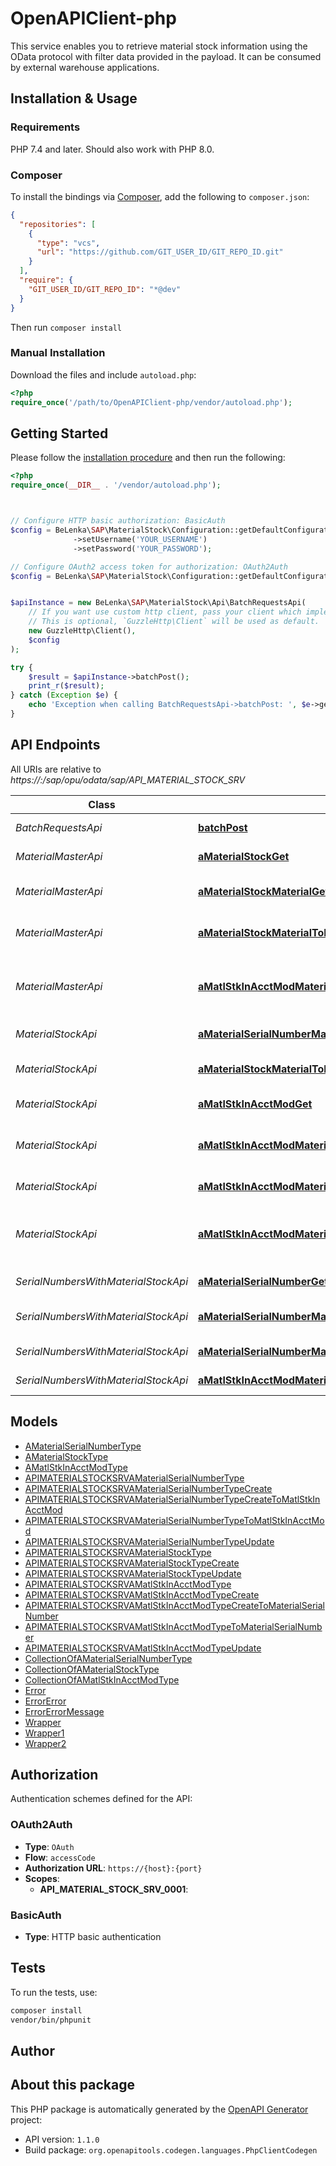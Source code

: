 # OpenAPIClient-php

This service enables you to retrieve material stock information using the OData protocol with filter data provided in the payload. It can be consumed by external warehouse applications.


## Installation & Usage

### Requirements

PHP 7.4 and later.
Should also work with PHP 8.0.

### Composer

To install the bindings via [Composer](https://getcomposer.org/), add the following to `composer.json`:

```json
{
  "repositories": [
    {
      "type": "vcs",
      "url": "https://github.com/GIT_USER_ID/GIT_REPO_ID.git"
    }
  ],
  "require": {
    "GIT_USER_ID/GIT_REPO_ID": "*@dev"
  }
}
```

Then run `composer install`

### Manual Installation

Download the files and include `autoload.php`:

```php
<?php
require_once('/path/to/OpenAPIClient-php/vendor/autoload.php');
```

## Getting Started

Please follow the [installation procedure](#installation--usage) and then run the following:

```php
<?php
require_once(__DIR__ . '/vendor/autoload.php');



// Configure HTTP basic authorization: BasicAuth
$config = BeLenka\SAP\MaterialStock\Configuration::getDefaultConfiguration()
              ->setUsername('YOUR_USERNAME')
              ->setPassword('YOUR_PASSWORD');

// Configure OAuth2 access token for authorization: OAuth2Auth
$config = BeLenka\SAP\MaterialStock\Configuration::getDefaultConfiguration()->setAccessToken('YOUR_ACCESS_TOKEN');


$apiInstance = new BeLenka\SAP\MaterialStock\Api\BatchRequestsApi(
    // If you want use custom http client, pass your client which implements `GuzzleHttp\ClientInterface`.
    // This is optional, `GuzzleHttp\Client` will be used as default.
    new GuzzleHttp\Client(),
    $config
);

try {
    $result = $apiInstance->batchPost();
    print_r($result);
} catch (Exception $e) {
    echo 'Exception when calling BatchRequestsApi->batchPost: ', $e->getMessage(), PHP_EOL;
}

```

## API Endpoints

All URIs are relative to *https://:/sap/opu/odata/sap/API_MATERIAL_STOCK_SRV*

Class | Method | HTTP request | Description
------------ | ------------- | ------------- | -------------
*BatchRequestsApi* | [**batchPost**](docs/Api/BatchRequestsApi.md#batchpost) | **POST** /$batch | Send a group of requests
*MaterialMasterApi* | [**aMaterialStockGet**](docs/Api/MaterialMasterApi.md#amaterialstockget) | **GET** /A_MaterialStock | Reads material ID and base unit of measure
*MaterialMasterApi* | [**aMaterialStockMaterialGet**](docs/Api/MaterialMasterApi.md#amaterialstockmaterialget) | **GET** /A_MaterialStock(&#39;{Material}&#39;) | Reads material ID and base unit of measure for a specific material
*MaterialMasterApi* | [**aMaterialStockMaterialToMatlStkInAcctModGet**](docs/Api/MaterialMasterApi.md#amaterialstockmaterialtomatlstkinacctmodget) | **GET** /A_MaterialStock(&#39;{Material}&#39;)/to_MatlStkInAcctMod | Reads material stock information for a specific material
*MaterialMasterApi* | [**aMatlStkInAcctModMaterialMaterialPlantPlantStorageLocationStorageLocationBatchBatchSupplierSupplierCustomerCustomerWBSElementInternalIDWBSElementInternalIDSDDocumentSDDocumentSDDocumentItemSDDocumentItemInventorySpecialStockTypeInventorySpecialStockTypeInventoryStockTypeInventoryStockTypeToMaterialStockGet**](docs/Api/MaterialMasterApi.md#amatlstkinacctmodmaterialmaterialplantplantstoragelocationstoragelocationbatchbatchsuppliersuppliercustomercustomerwbselementinternalidwbselementinternalidsddocumentsddocumentsddocumentitemsddocumentiteminventoryspecialstocktypeinventoryspecialstocktypeinventorystocktypeinventorystocktypetomaterialstockget) | **GET** /A_MatlStkInAcctMod(Material&#x3D;&#39;{Material}&#39;,Plant&#x3D;&#39;{Plant}&#39;,StorageLocation&#x3D;&#39;{StorageLocation}&#39;,Batch&#x3D;&#39;{Batch}&#39;,Supplier&#x3D;&#39;{Supplier}&#39;,Customer&#x3D;&#39;{Customer}&#39;,WBSElementInternalID&#x3D;&#39;{WBSElementInternalID}&#39;,SDDocument&#x3D;&#39;{SDDocument}&#39;,SDDocumentItem&#x3D;&#39;{SDDocumentItem}&#39;,InventorySpecialStockType&#x3D;&#39;{InventorySpecialStockType}&#39;,InventoryStockType&#x3D;&#39;{InventoryStockType}&#39;)/to_MaterialStock | Reads material stocks in account model for a specific set of stock identifiers including material ID and base unit
*MaterialStockApi* | [**aMaterialSerialNumberMaterialMaterialSerialNumberSerialNumberToMatlStkInAcctModGet**](docs/Api/MaterialStockApi.md#amaterialserialnumbermaterialmaterialserialnumberserialnumbertomatlstkinacctmodget) | **GET** /A_MaterialSerialNumber(Material&#x3D;&#39;{Material}&#39;,SerialNumber&#x3D;&#39;{SerialNumber}&#39;)/to_MatlStkInAcctMod | Get entities from related to_MatlStkInAcctMod
*MaterialStockApi* | [**aMaterialStockMaterialToMatlStkInAcctModGet**](docs/Api/MaterialStockApi.md#amaterialstockmaterialtomatlstkinacctmodget) | **GET** /A_MaterialStock(&#39;{Material}&#39;)/to_MatlStkInAcctMod | Reads material stock information for a specific material
*MaterialStockApi* | [**aMatlStkInAcctModGet**](docs/Api/MaterialStockApi.md#amatlstkinacctmodget) | **GET** /A_MatlStkInAcctMod | Reads material stocks in account model
*MaterialStockApi* | [**aMatlStkInAcctModMaterialMaterialPlantPlantStorageLocationStorageLocationBatchBatchSupplierSupplierCustomerCustomerWBSElementInternalIDWBSElementInternalIDSDDocumentSDDocumentSDDocumentItemSDDocumentItemInventorySpecialStockTypeInventorySpecialStockTypeInventoryStockTypeInventoryStockTypeGet**](docs/Api/MaterialStockApi.md#amatlstkinacctmodmaterialmaterialplantplantstoragelocationstoragelocationbatchbatchsuppliersuppliercustomercustomerwbselementinternalidwbselementinternalidsddocumentsddocumentsddocumentitemsddocumentiteminventoryspecialstocktypeinventoryspecialstocktypeinventorystocktypeinventorystocktypeget) | **GET** /A_MatlStkInAcctMod(Material&#x3D;&#39;{Material}&#39;,Plant&#x3D;&#39;{Plant}&#39;,StorageLocation&#x3D;&#39;{StorageLocation}&#39;,Batch&#x3D;&#39;{Batch}&#39;,Supplier&#x3D;&#39;{Supplier}&#39;,Customer&#x3D;&#39;{Customer}&#39;,WBSElementInternalID&#x3D;&#39;{WBSElementInternalID}&#39;,SDDocument&#x3D;&#39;{SDDocument}&#39;,SDDocumentItem&#x3D;&#39;{SDDocumentItem}&#39;,InventorySpecialStockType&#x3D;&#39;{InventorySpecialStockType}&#39;,InventoryStockType&#x3D;&#39;{InventoryStockType}&#39;) | Reads material stocks in account model for a specific set of stock identifiers
*MaterialStockApi* | [**aMatlStkInAcctModMaterialMaterialPlantPlantStorageLocationStorageLocationBatchBatchSupplierSupplierCustomerCustomerWBSElementInternalIDWBSElementInternalIDSDDocumentSDDocumentSDDocumentItemSDDocumentItemInventorySpecialStockTypeInventorySpecialStockTypeInventoryStockTypeInventoryStockTypeToMaterialSerialNumberGet**](docs/Api/MaterialStockApi.md#amatlstkinacctmodmaterialmaterialplantplantstoragelocationstoragelocationbatchbatchsuppliersuppliercustomercustomerwbselementinternalidwbselementinternalidsddocumentsddocumentsddocumentitemsddocumentiteminventoryspecialstocktypeinventoryspecialstocktypeinventorystocktypeinventorystocktypetomaterialserialnumberget) | **GET** /A_MatlStkInAcctMod(Material&#x3D;&#39;{Material}&#39;,Plant&#x3D;&#39;{Plant}&#39;,StorageLocation&#x3D;&#39;{StorageLocation}&#39;,Batch&#x3D;&#39;{Batch}&#39;,Supplier&#x3D;&#39;{Supplier}&#39;,Customer&#x3D;&#39;{Customer}&#39;,WBSElementInternalID&#x3D;&#39;{WBSElementInternalID}&#39;,SDDocument&#x3D;&#39;{SDDocument}&#39;,SDDocumentItem&#x3D;&#39;{SDDocumentItem}&#39;,InventorySpecialStockType&#x3D;&#39;{InventorySpecialStockType}&#39;,InventoryStockType&#x3D;&#39;{InventoryStockType}&#39;)/to_MaterialSerialNumber | Get entities from related to_MaterialSerialNumber
*MaterialStockApi* | [**aMatlStkInAcctModMaterialMaterialPlantPlantStorageLocationStorageLocationBatchBatchSupplierSupplierCustomerCustomerWBSElementInternalIDWBSElementInternalIDSDDocumentSDDocumentSDDocumentItemSDDocumentItemInventorySpecialStockTypeInventorySpecialStockTypeInventoryStockTypeInventoryStockTypeToMaterialStockGet**](docs/Api/MaterialStockApi.md#amatlstkinacctmodmaterialmaterialplantplantstoragelocationstoragelocationbatchbatchsuppliersuppliercustomercustomerwbselementinternalidwbselementinternalidsddocumentsddocumentsddocumentitemsddocumentiteminventoryspecialstocktypeinventoryspecialstocktypeinventorystocktypeinventorystocktypetomaterialstockget) | **GET** /A_MatlStkInAcctMod(Material&#x3D;&#39;{Material}&#39;,Plant&#x3D;&#39;{Plant}&#39;,StorageLocation&#x3D;&#39;{StorageLocation}&#39;,Batch&#x3D;&#39;{Batch}&#39;,Supplier&#x3D;&#39;{Supplier}&#39;,Customer&#x3D;&#39;{Customer}&#39;,WBSElementInternalID&#x3D;&#39;{WBSElementInternalID}&#39;,SDDocument&#x3D;&#39;{SDDocument}&#39;,SDDocumentItem&#x3D;&#39;{SDDocumentItem}&#39;,InventorySpecialStockType&#x3D;&#39;{InventorySpecialStockType}&#39;,InventoryStockType&#x3D;&#39;{InventoryStockType}&#39;)/to_MaterialStock | Reads material stocks in account model for a specific set of stock identifiers including material ID and base unit
*SerialNumbersWithMaterialStockApi* | [**aMaterialSerialNumberGet**](docs/Api/SerialNumbersWithMaterialStockApi.md#amaterialserialnumberget) | **GET** /A_MaterialSerialNumber | Get entities from A_MaterialSerialNumber
*SerialNumbersWithMaterialStockApi* | [**aMaterialSerialNumberMaterialMaterialSerialNumberSerialNumberGet**](docs/Api/SerialNumbersWithMaterialStockApi.md#amaterialserialnumbermaterialmaterialserialnumberserialnumberget) | **GET** /A_MaterialSerialNumber(Material&#x3D;&#39;{Material}&#39;,SerialNumber&#x3D;&#39;{SerialNumber}&#39;) | Get entity from A_MaterialSerialNumber by key
*SerialNumbersWithMaterialStockApi* | [**aMaterialSerialNumberMaterialMaterialSerialNumberSerialNumberToMatlStkInAcctModGet**](docs/Api/SerialNumbersWithMaterialStockApi.md#amaterialserialnumbermaterialmaterialserialnumberserialnumbertomatlstkinacctmodget) | **GET** /A_MaterialSerialNumber(Material&#x3D;&#39;{Material}&#39;,SerialNumber&#x3D;&#39;{SerialNumber}&#39;)/to_MatlStkInAcctMod | Get entities from related to_MatlStkInAcctMod
*SerialNumbersWithMaterialStockApi* | [**aMatlStkInAcctModMaterialMaterialPlantPlantStorageLocationStorageLocationBatchBatchSupplierSupplierCustomerCustomerWBSElementInternalIDWBSElementInternalIDSDDocumentSDDocumentSDDocumentItemSDDocumentItemInventorySpecialStockTypeInventorySpecialStockTypeInventoryStockTypeInventoryStockTypeToMaterialSerialNumberGet**](docs/Api/SerialNumbersWithMaterialStockApi.md#amatlstkinacctmodmaterialmaterialplantplantstoragelocationstoragelocationbatchbatchsuppliersuppliercustomercustomerwbselementinternalidwbselementinternalidsddocumentsddocumentsddocumentitemsddocumentiteminventoryspecialstocktypeinventoryspecialstocktypeinventorystocktypeinventorystocktypetomaterialserialnumberget) | **GET** /A_MatlStkInAcctMod(Material&#x3D;&#39;{Material}&#39;,Plant&#x3D;&#39;{Plant}&#39;,StorageLocation&#x3D;&#39;{StorageLocation}&#39;,Batch&#x3D;&#39;{Batch}&#39;,Supplier&#x3D;&#39;{Supplier}&#39;,Customer&#x3D;&#39;{Customer}&#39;,WBSElementInternalID&#x3D;&#39;{WBSElementInternalID}&#39;,SDDocument&#x3D;&#39;{SDDocument}&#39;,SDDocumentItem&#x3D;&#39;{SDDocumentItem}&#39;,InventorySpecialStockType&#x3D;&#39;{InventorySpecialStockType}&#39;,InventoryStockType&#x3D;&#39;{InventoryStockType}&#39;)/to_MaterialSerialNumber | Get entities from related to_MaterialSerialNumber

## Models

- [AMaterialSerialNumberType](docs/Model/AMaterialSerialNumberType.md)
- [AMaterialStockType](docs/Model/AMaterialStockType.md)
- [AMatlStkInAcctModType](docs/Model/AMatlStkInAcctModType.md)
- [APIMATERIALSTOCKSRVAMaterialSerialNumberType](docs/Model/APIMATERIALSTOCKSRVAMaterialSerialNumberType.md)
- [APIMATERIALSTOCKSRVAMaterialSerialNumberTypeCreate](docs/Model/APIMATERIALSTOCKSRVAMaterialSerialNumberTypeCreate.md)
- [APIMATERIALSTOCKSRVAMaterialSerialNumberTypeCreateToMatlStkInAcctMod](docs/Model/APIMATERIALSTOCKSRVAMaterialSerialNumberTypeCreateToMatlStkInAcctMod.md)
- [APIMATERIALSTOCKSRVAMaterialSerialNumberTypeToMatlStkInAcctMod](docs/Model/APIMATERIALSTOCKSRVAMaterialSerialNumberTypeToMatlStkInAcctMod.md)
- [APIMATERIALSTOCKSRVAMaterialSerialNumberTypeUpdate](docs/Model/APIMATERIALSTOCKSRVAMaterialSerialNumberTypeUpdate.md)
- [APIMATERIALSTOCKSRVAMaterialStockType](docs/Model/APIMATERIALSTOCKSRVAMaterialStockType.md)
- [APIMATERIALSTOCKSRVAMaterialStockTypeCreate](docs/Model/APIMATERIALSTOCKSRVAMaterialStockTypeCreate.md)
- [APIMATERIALSTOCKSRVAMaterialStockTypeUpdate](docs/Model/APIMATERIALSTOCKSRVAMaterialStockTypeUpdate.md)
- [APIMATERIALSTOCKSRVAMatlStkInAcctModType](docs/Model/APIMATERIALSTOCKSRVAMatlStkInAcctModType.md)
- [APIMATERIALSTOCKSRVAMatlStkInAcctModTypeCreate](docs/Model/APIMATERIALSTOCKSRVAMatlStkInAcctModTypeCreate.md)
- [APIMATERIALSTOCKSRVAMatlStkInAcctModTypeCreateToMaterialSerialNumber](docs/Model/APIMATERIALSTOCKSRVAMatlStkInAcctModTypeCreateToMaterialSerialNumber.md)
- [APIMATERIALSTOCKSRVAMatlStkInAcctModTypeToMaterialSerialNumber](docs/Model/APIMATERIALSTOCKSRVAMatlStkInAcctModTypeToMaterialSerialNumber.md)
- [APIMATERIALSTOCKSRVAMatlStkInAcctModTypeUpdate](docs/Model/APIMATERIALSTOCKSRVAMatlStkInAcctModTypeUpdate.md)
- [CollectionOfAMaterialSerialNumberType](docs/Model/CollectionOfAMaterialSerialNumberType.md)
- [CollectionOfAMaterialStockType](docs/Model/CollectionOfAMaterialStockType.md)
- [CollectionOfAMatlStkInAcctModType](docs/Model/CollectionOfAMatlStkInAcctModType.md)
- [Error](docs/Model/Error.md)
- [ErrorError](docs/Model/ErrorError.md)
- [ErrorErrorMessage](docs/Model/ErrorErrorMessage.md)
- [Wrapper](docs/Model/Wrapper.md)
- [Wrapper1](docs/Model/Wrapper1.md)
- [Wrapper2](docs/Model/Wrapper2.md)

## Authorization

Authentication schemes defined for the API:
### OAuth2Auth

- **Type**: `OAuth`
- **Flow**: `accessCode`
- **Authorization URL**: `https://{host}:{port}`
- **Scopes**: 
    - **API_MATERIAL_STOCK_SRV_0001**: 

### BasicAuth

- **Type**: HTTP basic authentication

## Tests

To run the tests, use:

```bash
composer install
vendor/bin/phpunit
```

## Author



## About this package

This PHP package is automatically generated by the [OpenAPI Generator](https://openapi-generator.tech) project:

- API version: `1.1.0`
- Build package: `org.openapitools.codegen.languages.PhpClientCodegen`
